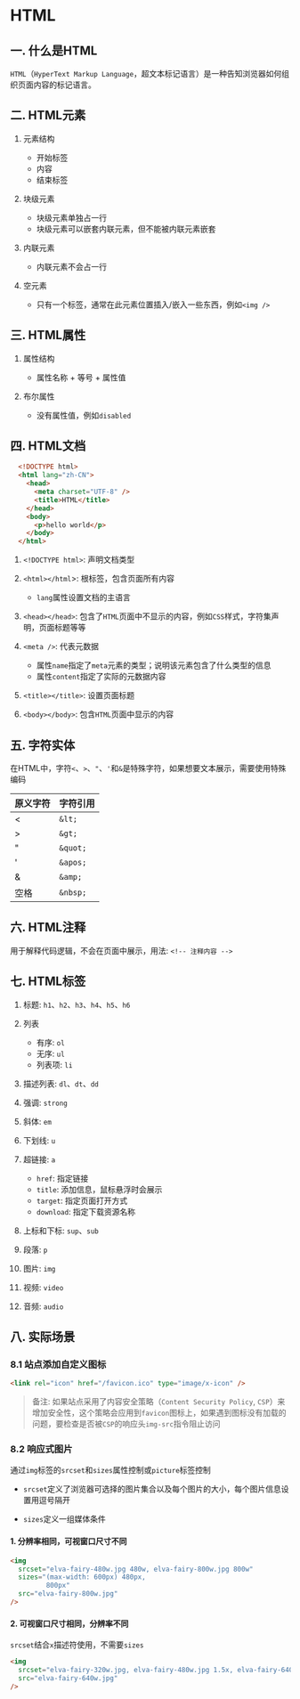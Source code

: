 # HTML
## 一. 什么是HTML
`HTML`（`HyperText Markup Language`，超文本标记语言）是一种告知浏览器如何组织页面内容的标记语言。

## 二. HTML元素
1. 元素结构
    - 开始标签
    - 内容
    - 结束标签
  
2. 块级元素  
    - 块级元素单独占一行
    - 块级元素可以嵌套内联元素，但不能被内联元素嵌套

3. 内联元素
    - 内联元素不会占一行

4. 空元素
    - 只有一个标签，通常在此元素位置插入/嵌入一些东西，例如`<img />`

## 三. HTML属性
1. 属性结构
    - 属性名称 + 等号 + 属性值

2. 布尔属性
    - 没有属性值，例如`disabled`

## 四. HTML文档
```html
  <!DOCTYPE html>
  <html lang="zh-CN">
    <head>
      <meta charset="UTF-8" />
      <title>HTML</title>
    </head>
    <body>
      <p>hello world</p>
    </body>
  </html>
```
1. `<!DOCTYPE html>`: 声明文档类型

2. `<html></html`>: 根标签，包含页面所有内容
    - `lang`属性设置文档的主语言

3. `<head></head>`: 包含了`HTML`页面中不显示的内容，例如`CSS`样式，字符集声明，页面标题等等

4. `<meta />`: 代表元数据
    - 属性`name`指定了`meta`元素的类型；说明该元素包含了什么类型的信息
    - 属性`content`指定了实际的元数据内容

5. `<title></title>`: 设置页面标题

6. `<body></body>`: 包含`HTML`页面中显示的内容

## 五. 字符实体
在HTML中，字符`<`、`>`、`"`、`'`和`&`是特殊字符，如果想要文本展示，需要使用特殊编码

| 原义字符 | 字符引用 |
|----------|----------|
| <        | `&lt;`   |
| >        | `&gt;`   |
| "        | `&quot;` |
| '        | `&apos;` |
| &        | `&amp;`  |
| 空格      | `&nbsp;` | 

## 六. HTML注释
用于解释代码逻辑，不会在页面中展示，用法: `<!-- 注释内容 -->`

## 七. HTML标签
1. 标题: `h1`、`h2`、`h3`、`h4`、`h5`、`h6`

2. 列表
    - 有序: `ol`
    - 无序: `ul`
    - 列表项: `li`

3. 描述列表: `dl`、`dt`、`dd`

4. 强调: `strong`

5. 斜体: `em`

6. 下划线: `u`

7. 超链接: `a`
    - `href`: 指定链接
    - `title`: 添加信息，鼠标悬浮时会展示
    - `target`: 指定页面打开方式
    - `download`: 指定下载资源名称

8. 上标和下标: `sup`、`sub`

9. 段落: `p`

10. 图片: `img`

11. 视频: `video`

12. 音频: `audio`

## 八. 实际场景

### 8.1 站点添加自定义图标
```html
<link rel="icon" href="/favicon.ico" type="image/x-icon" />
```
> 备注: 如果站点采用了内容安全策略（`Content Security Policy`, `CSP`）来增加安全性，这个策略会应用到`favicon`图标上，如果遇到图标没有加载的问题，要检查是否被`CSP`的响应头`img-src`指令阻止访问

### 8.2 响应式图片
通过`img`标签的`srcset`和`sizes`属性控制或`picture`标签控制
- `srcset`定义了浏览器可选择的图片集合以及每个图片的大小，每个图片信息设置用逗号隔开

- `sizes`定义一组媒体条件

#### 1. 分辨率相同，可视窗口尺寸不同
```html
<img
  srcset="elva-fairy-480w.jpg 480w, elva-fairy-800w.jpg 800w"
  sizes="(max-width: 600px) 480px,
         800px"
  src="elva-fairy-800w.jpg"
/>
```

#### 2. 可视窗口尺寸相同，分辨率不同
`srcset`结合`x`描述符使用，不需要`sizes`
```html
<img
  srcset="elva-fairy-320w.jpg, elva-fairy-480w.jpg 1.5x, elva-fairy-640w.jpg 2x"
  src="elva-fairy-640w.jpg"
/>
```